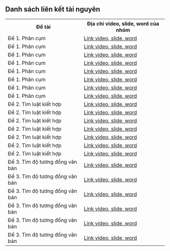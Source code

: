 <h2>Danh sách liên kết tài nguyên</h2>

<table>
    <tr>
        <th>Đề tài</th>
        <th>Địa chỉ video, slide, word của nhóm</th>
    </tr>
    <tr>
        <td>Đề 1. Phân cụm</td>
        <td><a href="https://drive.google.com/drive/folders/1L73S2DKdBl1yi3NwQ8ZaX_KpEXrLElNe" target="_blank">Link video, slide, word</a></td>
    </tr>
    <tr>
        <td>Đề 1. Phân cụm</td>
        <td><a href="https://drive.google.com/drive/folders/1L2LOhGudScvcmMHcTiRzbgS2gF_RYt1Z" target="_blank">Link video, slide, word</a></td>
    </tr>
    <tr>
        <td>Đề 1. Phân cụm</td>
        <td><a href="https://drive.google.com/drive/folders/1L73TMKlMDmQOiwYwXejCiGgjuS5mNCrx" target="_blank">Link video, slide, word</a></td>
    </tr>
    <tr>
        <td>Đề 1. Phân cụm</td>
        <td><a href="https://drive.google.com/drive/folders/11MMUFb_U1oD1rVDDHsB-Z2KFuz6QQR3B?usp=sharing" target="_blank">Link video, slide, word</a></td>
    </tr>
    <tr>
        <td>Đề 1. Phân cụm</td>
        <td><a href="https://drive.google.com/drive/folders/17fqsAP_6ARH1OZWWFxc1Z7bskind6gNj?usp=drive_link" target="_blank">Link video, slide, word</a></td>
    </tr>
    <tr>
        <td>Đề 1. Phân cụm</td>
        <td><a href="https://drive.google.com/drive/u/1/folders/1H3wdraTwa-lDEjn4AU0nXEaf4QaKqtjc" target="_blank">Link video, slide, word</a></td>
    </tr>
    <tr>
        <td>Đề 1. Phân cụm</td>
        <td><a href="https://docs.google.com/document/d/1fexo1KowFR890tQXi6xlB_QjkJ4IPSol/edit?usp=sharing&ouid=103176050034227209855&rtpof=true&sd=true" target="_blank">Link video, slide, word</a></td>
    </tr>
    <tr>
        <td>Đề 1. Phân cụm</td>
        <td><a href="https://drive.google.com/drive/folders/17Nc4T-NluRl8kcxqw0oaLkv2dc8wqdTI?usp=sharing" target="_blank">Link video, slide, word</a></td>
    </tr>
    <tr>
        <td>Đề 2. Tìm luật kiết hợp</td>
        <td><a href="https://drive.google.com/drive/folders/1vmz74Z_v7yYei0z0MacVNFUbKzWDOPVJ?usp=sharing" target="_blank">Link video, slide, word</a></td>
    </tr>
    <tr>
        <td>Đề 2. Tìm luật kiết hợp</td>
        <td><a href="https://drive.google.com/drive/folders/156TWfr_qPB2Jxh-x1juY39Y3Bfe7nMN2?usp=sharing" target="_blank">Link video, slide, word</a></td>
    </tr>
    <tr>
        <td>Đề 2. Tìm luật kiết hợp</td>
        <td><a href="https://drive.google.com/drive/folders/1lY2sJkXiiIbvxQ7QH4cjIxawMbasLkB9" target="_blank">Link video, slide, word</a></td>
    </tr>
    <tr>
        <td>Đề 2. Tìm luật kiết hợp</td>
        <td><a href="https://drive.google.com/drive/folders/1JMOaFYHjFwA4Sw1d_YVkCfCVezuuR_Hs" target="_blank">Link video, slide, word</a></td>
    </tr>
    <tr>
        <td>Đề 2. Tìm luật kiết hợp</td>
        <td><a href="https://drive.google.com/drive/folders/1DXkCvJ8fXKWxqsV3XjqzqDez7RSAfo1N?fbclid=IwY2xjawIqNgNleHRuA2FlbQIxMAABHVfCrRxR5CX7cpiYeVj2IdifugTeRvkw-Hzg05TrCL3eJqT0HpZMjUPWCA_aem_q1J9xg9Ztr1lLqSL7GDRvA" target="_blank">Link video, slide, word</a></td>
    </tr>
    <tr>
        <td>Đề 2. Tìm luật kiết hợp</td>
        <td><a href="https://drive.google.com/file/d/1Lr5ghDJUpE8a5YsH7OJKTurxJVdXHbKJ/view?usp=sharing" target="_blank">Link video, slide, word</a></td>
    </tr>
    <tr>
        <td>Đề 2. Tìm luật kiết hợp</td>
        <td><a href="https://drive.google.com/drive/folders/1RbNp6hsFAS1WB8INFAGroqFNUDbcUqf4?usp=sharing" target="_blank">Link video, slide, word</a></td>
    </tr>
    <tr>
        <td>Đề 3. Tìm độ tương đồng văn bản</td>
        <td><a href="https://drive.google.com/drive/folders/1KB1K8F20HJ0Yd965U2RMGtsPUhPLaVhL" target="_blank">Link video, slide, word</a></td>
    </tr>
    <tr>
        <td>Đề 3. Tìm độ tương đồng văn bản</td>
        <td><a href="https://drive.google.com/drive/folders/1hRrJDSse81o0QCvl5Riz1McYOPkf2EpY?usp=sharing" target="_blank">Link video, slide, word</a></td>
    </tr>
    <tr>
        <td>Đề 3. Tìm độ tương đồng văn bản</td>
        <td><a href="https://drive.google.com/drive/folders/1MQ9f2sunLeCpSqQ4c0_PmuA35PwBjHkJ?usp=drive_link" target="_blank">Link video, slide, word</a></td>
    </tr>
    <tr>
        <td>Đề 3. Tìm độ tương đồng văn bản</td>
        <td><a href="https://drive.google.com/drive/folders/1iiwtgwp7KKwluNKih-LEGgHg47RD61UE" target="_blank">Link video, slide, word</a></td>
    </tr>
    <tr>
        <td>Đề 3. Tìm độ tương đồng văn bản</td>
        <td><a href="https://drive.google.com/drive/folders/13KEctrAMxZ5jt5k_uQgtx8OmGTHABKJq?usp=sharing" target="_blank">Link video, slide, word</a></td>
    </tr>
    <tr>
        <td>Đề 3. Tìm độ tương đồng văn bản</td>
        <td><a href="https://drive.google.com/drive/folders/1uDBAoxuEYrJ8dqzbAlKp3csmmYAa56_L" target="_blank">Link video, slide, word</a></td>
    </tr>
</table>

</body>
</html>
